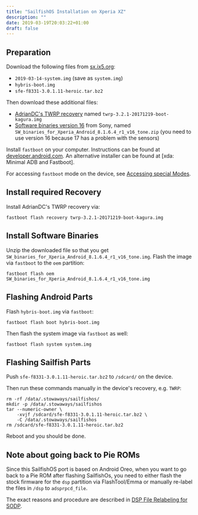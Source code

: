 ```yaml
---
title: "SailfishOS Installation on Xperia XZ"
description: ""
date: 2019-03-19T20:03:22+01:00
draft: false
---
```


## Preparation
Download the following files from [sx.ix5.org][sx-sailfish]:

- `2019-03-14-system.img` (save as `system.img`)
- `hybris-boot.img`
- `sfe-f8331-3.0.1.11-heroic.tar.bz2`

Then download these additional files:

- [AdrianDC's TWRP recovery][adrian-twrp] named
  `twrp-3.2.1-20171219-boot-kagura.img`
- [Software binaries version 16][swbins16] from Sony, named
  `SW_binaries_for_Xperia_Android_8.1.6.4_r1_v16_tone.zip` (you need to use
  version 16 because 17 has a problem with the sensors)

Install `fastboot` on your computer. Instructions can be found at
[developer.android.com][dev-fastboot]. An alternative installer can be found at
[xda: Minimal ADB and Fastboot].

For accessing `fastboot` mode on the device, see [Accessing special
Modes][specialmodes].

## Install required Recovery

Install AdrianDC's TWRP recovery via:
```
fastboot flash recovery twrp-3.2.1-20171219-boot-kagura.img
```

## Install Software Binaries
Unzip the downloaded file so that you get
`SW_binaries_for_Xperia_Android_8.1.6.4_r1_v16_tone.img`.
Flash the image via `fastboot` to the `oem` partition:
```
fastboot flash oem SW_binaries_for_Xperia_Android_8.1.6.4_r1_v16_tone.img
```

## Flashing Android Parts
Flash `hybris-boot.img` via `fastboot`:
```
fastboot flash boot hybris-boot.img
```

Then flash the system image via `fastboot` as well:
```
fastboot flash system system.img
```

## Flashing Sailfish Parts
Push `sfe-f8331-3.0.1.11-heroic.tar.bz2` to `/sdcard/` on the device.

Then run these commands manually in the device's recovery, e.g. `TWRP`:
```
rm -rf /data/.stowaways/sailfishos/
mkdir -p /data/.stowaways/sailfishos
tar --numeric-owner \
    -xvjf /sdcard/sfe-f8331-3.0.1.11-heroic.tar.bz2 \
    -C /data/.stowaways/sailfishos
rm /sdcard/sfe-f8331-3.0.1.11-heroic.tar.bz2
```

Reboot and you should be done.

## Note about going back to Pie ROMs
Since this SailfishOS port is based on Android Oreo, when you want to go back to
a Pie ROM after flashing SailfishOs, you need to either flash the stock firmware
for the `dsp` partition via FlashTool/Emma or manually re-label the files in
`/dsp` to `adsprpcd_file`.

The exact reasons and procedure are described in
[DSP File Relabeling for SODP][relabel].

[sx-sailfish]: https://sx.ix5.org/files/sailfish/
[adrian-twrp]: https://basketbuild.com/filedl/devs?dev=AdrianDC&dl=AdrianDC/Kagura/TWRP-Recovery/twrp-3.2.1-20171219-boot-kagura.img
[swbins16]: https://developer.sony.com/file/download/software-binaries-for-aosp-oreo-android-8-1-kernel-4-4-tone-v16/
[dev-fastboot]: https://developer.android.com/studio/releases/platform-tools.html#downloads
[xda-minimal]: https://forum.xda-developers.com/showthread.php?t=2317790
[specialmodes]: /info/sony-devices/#accessing-special-modes
[relabel]: /info/post/dsp-file-relabling-for-sodp/
